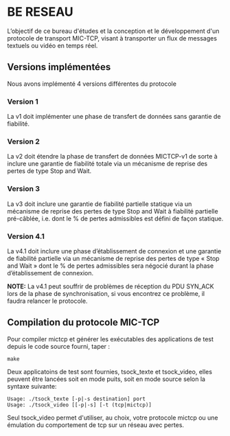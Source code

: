 # BE RESEAU

L’objectif de ce bureau d'études et la conception et le développement d'un protocole de transport MIC-TCP, visant à transporter un flux de messages textuels ou vidéo en temps réel. 

## Versions implémentées 

Nous avons implémenté 4 versions différentes du protocole 

### Version 1 

La v1 doit implémenter une phase de transfert de données sans garantie de fiabilité.

### Version 2 

La v2 doit étendre la phase de transfert de données MICTCP-v1 de sorte à inclure une garantie de fiabilité totale via un mécanisme de reprise des pertes de type Stop and Wait.

### Version 3

La v3 doit inclure une garantie de fiabilité partielle statique via un mécanisme de reprise des pertes de type Stop and Wait à fiabilité partielle pré-câblée, i.e. dont le % de pertes admissibles est défini de façon statique.

### Version 4.1 

La v4.1 doit inclure une phase d’établissement de connexion et une garantie de fiabilité partielle via un mécanisme de reprise des pertes de type « Stop and Wait » dont le % de pertes admissibles sera négocié durant la phase d’établissement de connexion.

**NOTE:** La v4.1 peut souffrir de problèmes de réception du PDU SYN_ACK lors de la phase de synchronisation, si vous encontrez ce problème, il faudra relancer le protocole. 

## Compilation du protocole MIC-TCP

Pour compiler mictcp et générer les exécutables des applications de test depuis le code source fourni, taper :

    make

Deux applicatoins de test sont fournies, tsock_texte et tsock_video, elles peuvent être lancées soit en mode puits, soit en mode source selon la syntaxe suivante:

    Usage: ./tsock_texte [-p|-s destination] port
    Usage: ./tsock_video [[-p|-s] [-t (tcp|mictcp)]

Seul tsock_video permet d'utiliser, au choix, votre protocole mictcp ou une émulation du comportement de tcp sur un réseau avec pertes.

## 

